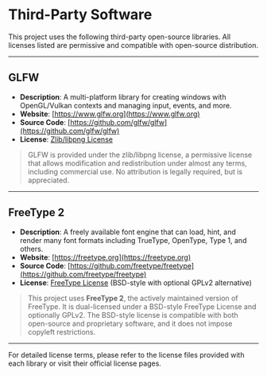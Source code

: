 # Third-Party Software

This project uses the following third-party open-source libraries. All licenses listed are permissive and compatible with open-source distribution.

---

## GLFW

- **Description**: A multi-platform library for creating windows with OpenGL/Vulkan contexts and managing input, events, and more.
- **Website**: [https://www.glfw.org](https://www.glfw.org)
- **Source Code**: [https://github.com/glfw/glfw](https://github.com/glfw/glfw)
- **License**: [Zlib/libpng License](https://www.glfw.org/license.html)

> GLFW is provided under the zlib/libpng license, a permissive license that allows modification and redistribution under almost any terms, including commercial use. No attribution is legally required, but is appreciated.

---

## FreeType 2

- **Description**: A freely available font engine that can load, hint, and render many font formats including TrueType, OpenType, Type 1, and others.
- **Website**: [https://freetype.org](https://freetype.org)
- **Source Code**: [https://github.com/freetype/freetype](https://github.com/freetype/freetype)
- **License**: [FreeType License](https://freetype.org/license.html) (BSD-style with optional GPLv2 alternative)

> This project uses **FreeType 2**, the actively maintained version of FreeType. It is dual-licensed under a BSD-style FreeType License and optionally GPLv2. The BSD-style license is compatible with both open-source and proprietary software, and it does not impose copyleft restrictions.

---

For detailed license terms, please refer to the license files provided with each library or visit their official license pages.
